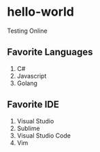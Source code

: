 # hello-world
Testing Online

## Favorite Languages
1. C#
1. Javascript
1. Golang

## Favorite IDE
1. Visual Studio
1. Sublime
1. Visual Studio Code
1. Vim
